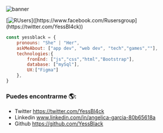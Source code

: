 ![banner](https://user-images.githubusercontent.com/70681219/211132768-cccbbae2-d8f9-469b-be19-e999c0f738ee.jpg)

[![RUsers]([http://rusersgroup.com/img/final5x5.png](https://icon-library.com/images/twitter-circle-icon-png/twitter-circle-icon-png-5.jpg))]([https://www.facebook.com/Rusersgroup](https://twitter.com/YessBl4ck))


```javascript
const yessblack = {
    pronouns: "She" | "Her",
    askMeAbout: ["app dev", "web dev", "tech","games",""],
    technologies:{
        fronEnd: ["js","css","html","Bootstrap"],
        database: ["mySql"],
        UX:["Figma"]
    },
}
```

### Puedes encontrarme 🌎:
- Twitter https://twitter.com/YessBl4ck
- Linkedin www.linkedin.com/in/angelica-garcia-80b65618a
- Github https://github.com/YessBlack


